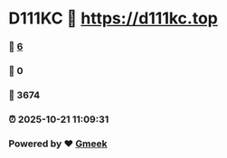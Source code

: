 # D111KC :link: https://d111kc.top 
### :page_facing_up: [6](https://d111kc.top/tag.html) 
### :speech_balloon: 0 
### :hibiscus: 3674 
### :alarm_clock: 2025-10-21 11:09:31 
### Powered by :heart: [Gmeek](https://github.com/Meekdai/Gmeek)
